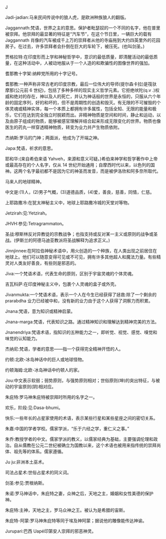 <title>Dictionary of Mysticism</title> <link href="e9780806537009_css.css" rel="stylesheet" type="text/css"> 

J

Jadi-jadian:马来民间传说中的狼人虎，是欧洲种族狼人的翻版。

Jaggannath:梵语，世界之主的意思。保护者毗瑟奴的一个不同的名字，他在普里被崇拜。他崇拜的最显著的特征是“汽车节”，在这个节日里，一辆巨大的载有 Jaggannath 肖像的汽车被成千上万的崇拜者从他的寺庙拖到大约四英里外的花园房子。在过去，许多崇拜者会扑倒在巨大的车轮下，被压死。(也叫剑圣。)

贾格拉特:在印度形而上学和神秘哲学中，意识的最低质量，即清醒活动的最低质量，在这种活动中，人被动地服从于一个人造的和欺骗性的图像世界的强加。

耆那教十字架:纳粹党所用的十字记号。

耆那教:一种声称非常古老的印度宗教，最后一位伟大的导师(提尔森卡拉)是筏驮摩那(公元前 6 世纪)，包括了多种多样的现实主义哲学元素。它拒绝吠陀(q.v .)权威和绝对的存在，神以及人的死亡，并认为神话般的世界是永恒的，只服从六个年龄的固定序列，好的和坏的，但不是周期性的创造和毁灭。有无限的不可摧毁的个体灵魂或精神实体，每一个本质上都拥有许多属性，包括全知、无限的能量和极乐，它们在达到完全独立时脱颖而出。非精神物质是空间和时间，静止和运动，以及由原子组成的物质，能够被感官理解并结合起来形成无限变化的世界。物质也像医生的药丸一样穿透精神物质，转变为业力并产生物质依附。

杰纳斯:罗马的门神；两面派，他成为了开端之神。

Japa:梵语，祈求的意思。

耶和华:(来自希伯来语 Yahveh，来源和意义可疑。)希伯来神学和哲学著作中上帝或最高存在的个人名字，仅从 14 世纪开始通用；自摩西时代以来，以色列的国神。这两个名字最初都不是因为它的神圣而发音，而是被伊洛欣和阿多奈所取代。

马来人的地球精神。

中文是:(1)人，(2)男子气概，(3)道德品质，(4)爱，善良，慈善，同情，仁慈。

上耶路撒冷:在犹太神秘主义中，地球上耶路撒冷城的天堂对等物。

Jetzirah:见:Yetzirah。

JHVH:参见:Tetragrammaton。

圣战:穆斯林反对异教徒的宗教战争；也指支持或反对某一主义或原则的战争或圣战。(伊斯兰的阿德马迪亚教派将圣战解释为追求正义。)

Jinnjinnee:在阿拉伯神秘术语中，用火创造的一个种族，在人类出现之前居住在地球上。他们可以随意变得可见或不可见，拥有许多其他超人和魔法力量。有些精灵对人类友好善良，有些则是邪恶的。

Jiva:一个梵语术语，代表生命的原则，区别于宇宙灵魂的个体灵魂。

吉瓦科萨:在印度神秘主义中，包裹个人灵魂的盒子或外壳。

Jivanmukta:一个梵语术语，表示一个人在今生已经获得了拯救:除了一个剩余的 prarabdha 业力已经被中和，没有新的业力由于这个人获得了洞察力而积累。

Jnana:梵语，意为知识或精神启蒙。

Jnana-marga:梵语，代表知识之路。通过精神知识和理解达到精神完美的方法。

Jnanendriya:梵语术语，指知识的五种能力之一，即听觉、视觉、感觉、嗅觉和味觉的认知能力。

杰纳尼:梵语，学者的意思——指一个获得完全精神开悟的人。

约顿:北欧-冰岛神话中的巨人或地球怪物。

约顿海姆:北欧-冰岛神话中约顿人的家。

Jou:中文表示软弱；弱势原则，与强势原则相对；世俗原则(坤)的突出特征，与被动的宇宙原则(阴)相对应。

朱庇特:罗马神朱庇特被崇拜时所用的名字之一。

欢乐，阶段:见:Dasa-bhumi。

快乐:一些年长的占星家使用的术语，表示某些行星和某些星座之间的密切关系。

朱嘉:中国的学者学校。儒家学派，“乐于六经之学，重仁义之事。”

朱乔:教授学者的中文。儒家学派的教义，以儒家经典为基础，主要强调伦理和政治。自从儒教在公元二世纪被确立为国教以来，这个术语也被用来指传统的崇拜尚体、祖先等的体系。儒家遵循。

Ju ju:非洲本土巫术。

司法占星术:世俗占星术的同义词。

剑圣:参见:贾根纳斯。

朱诺:罗马神话中，朱庇特之妻，众神之后，天地之主，婚姻和女性美德的保护神。

朱庇特:主神，天地之主，罗马众神之王。被认为是希腊的宙斯。

朱庇特-阿蒙:罗马神朱庇特等同于埃及神阿蒙；据说他的雕像能传达神谕。

Jurupari:巴西 Uapé印第安人崇拜的邪恶神灵。